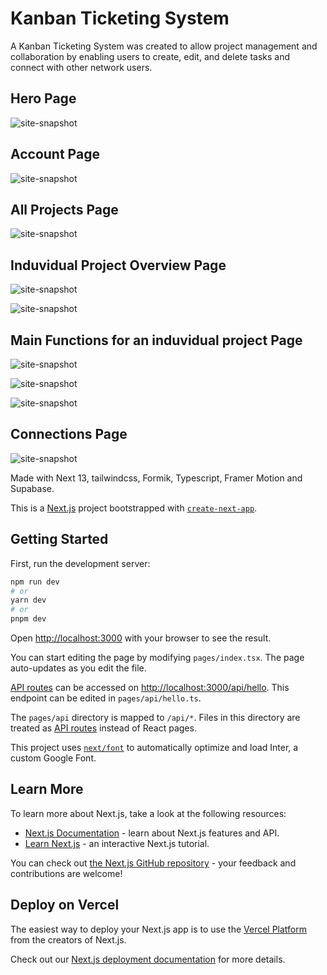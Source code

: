# Kanban Ticketing System
A Kanban Ticketing System was created to allow project management and collaboration by enabling users to create, edit, and delete tasks and connect with other network users.

## Hero Page
![site-snapshot](https://i.ibb.co/GMTTdXN/hero.png)

## Account Page
![site-snapshot](https://i.ibb.co/cYVzdmR/account.png)

## All Projects Page
![site-snapshot](https://i.ibb.co/qpTsJPj/projects.png)

## Induvidual Project Overview Page
![site-snapshot](https://i.ibb.co/br8dt4v/project.jpg)

![site-snapshot](https://i.ibb.co/cQxFQc7/project-sidemenu.jpg)

## Main Functions for an induvidual project Page
![site-snapshot](https://i.ibb.co/qp6vB6h/create-task.jpg)

![site-snapshot](https://i.ibb.co/yYtQkbg/add-member.jpg)

![site-snapshot](https://i.ibb.co/L9dBpJj/category-remover.jpg)

## Connections Page
![site-snapshot](https://i.ibb.co/FWxRqcN/connections.png) 

Made with Next 13, tailwindcss, Formik, Typescript, Framer Motion and Supabase.

This is a [Next.js](https://nextjs.org/) project bootstrapped with [`create-next-app`](https://github.com/vercel/next.js/tree/canary/packages/create-next-app).

## Getting Started

First, run the development server:

```bash
npm run dev
# or
yarn dev
# or
pnpm dev
```

Open [http://localhost:3000](http://localhost:3000) with your browser to see the result.

You can start editing the page by modifying `pages/index.tsx`. The page auto-updates as you edit the file.

[API routes](https://nextjs.org/docs/api-routes/introduction) can be accessed on [http://localhost:3000/api/hello](http://localhost:3000/api/hello). This endpoint can be edited in `pages/api/hello.ts`.

The `pages/api` directory is mapped to `/api/*`. Files in this directory are treated as [API routes](https://nextjs.org/docs/api-routes/introduction) instead of React pages.

This project uses [`next/font`](https://nextjs.org/docs/basic-features/font-optimization) to automatically optimize and load Inter, a custom Google Font.

## Learn More

To learn more about Next.js, take a look at the following resources:

- [Next.js Documentation](https://nextjs.org/docs) - learn about Next.js features and API.
- [Learn Next.js](https://nextjs.org/learn) - an interactive Next.js tutorial.

You can check out [the Next.js GitHub repository](https://github.com/vercel/next.js/) - your feedback and contributions are welcome!

## Deploy on Vercel

The easiest way to deploy your Next.js app is to use the [Vercel Platform](https://vercel.com/new?utm_medium=default-template&filter=next.js&utm_source=create-next-app&utm_campaign=create-next-app-readme) from the creators of Next.js.

Check out our [Next.js deployment documentation](https://nextjs.org/docs/deployment) for more details.
